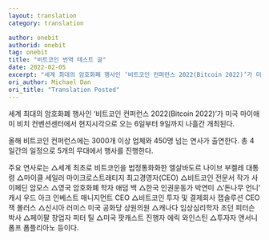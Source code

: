 ```yaml
---
layout: translation
category: translation

author: onebit
authorid: onebit
tag: onebit
title: "비트코인 번역 테스트 글"
date: 2022-02-05
excerpt: "세계 최대의 암호화폐 행사인 ‘비트코인 컨퍼런스 2022(Bitcoin 2022)’가 미국 마이애미 비치 컨벤션센터에서 현지시각으로 오는 6일부터 9일까지 나흘간 개최된다."
ori_author: Michael Dan
ori_title: "Translation Posted"
---
```


세계 최대의 암호화폐 행사인 ‘비트코인 컨퍼런스 2022(Bitcoin 2022)’가 미국 마이애미 비치 컨벤션센터에서 현지시각으로 오는 6일부터 9일까지 나흘간 개최된다.

올해 비트코인 컨퍼런스에는 3000개 이상 업체와 450명 넘는 연사가 출연한다. 총 4일간의 일정으로 5개의 무대에서 행사를 진행한다.

주요 연사로는 △세계 최초로 비트코인을 법정통화화한 엘살바도르 나이브 부켈레 대통령 △마이클 세일러 마이크로스트래티지 최고경영자(CEO) △비트코인 전문서 작가 사이페딘 암모스 △영국 암호화폐 학자 애덤 백 △한국 인권운동가 박연미 △‘돈나무 언니’ 캐시 우드 아크 인베스트 매니지먼트 CEO △비트코인 투자 및 결제회사 잽솔루션 CEO 잭 몰러스 △신시아 러미스 미국 공화당 상원의원 △캐나다 임상심리학자 조던 피터슨 박사 △페이팔 창업자 피터 틸 △미국 팟캐스트 진행자 에릭 와인스틴 △투자자 앤서니 폼프 폼플리아노 등이다.
